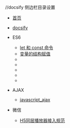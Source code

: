 
//docsify 侧边栏目录设置

* [首页](README.md)
* [docsify](docs/docsify/基本操作.md)

* ES6  
  * [let 和 const 命令](docs/ES6/1.let和const命令.md)
  * [变量的结构赋值 ](docs/ES6/2.变量的结构赋值.md)
  * [](docs/ES6/)
  * [](docs/ES6/)
  * [](docs/ES6/)
  * [](docs/ES6/)
  * [](docs/ES6/)
  

* AJAX  
	* [javascript_ajax](docs/AJAX/javascript_ajax.md)
	

* 微信   
	* [H5同层播放器接入规范](docs/微信/H5同层播放器接入规范.md)
